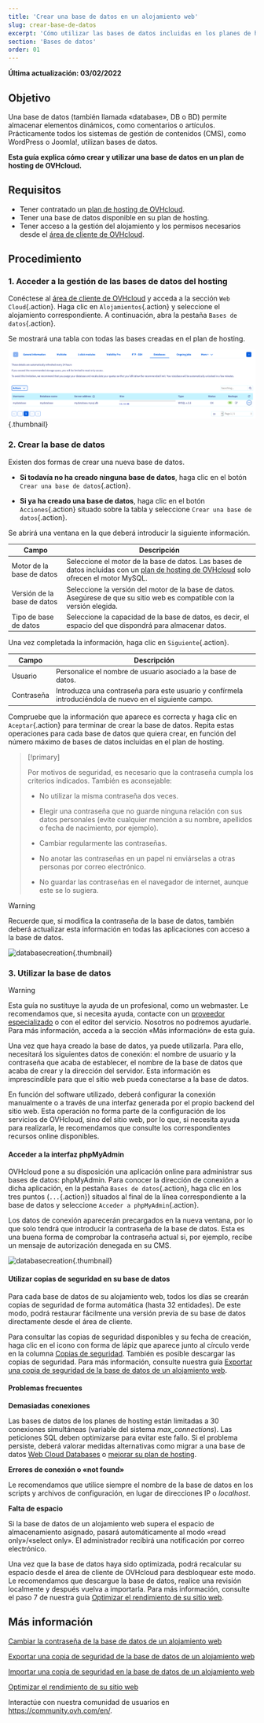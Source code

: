 ```yaml
---
title: 'Crear una base de datos en un alojamiento web'
slug: crear-base-de-datos
excerpt: 'Cómo utilizar las bases de datos incluidas en los planes de hosting de OVHcloud'
section: 'Bases de datos'
order: 01
---
```


**Última actualización: 03/02/2022**

## Objetivo

Una base de datos (también llamada «database», DB o BD) permite almacenar elementos dinámicos, como comentarios o artículos. Prácticamente todos los sistemas de gestión de contenidos (CMS), como WordPress o Joomla!, utilizan bases de datos.

**Esta guía explica cómo crear y utilizar una base de datos en un plan de hosting de OVHcloud.**

## Requisitos

- Tener contratado un [plan de hosting de OVHcloud](https://www.ovhcloud.com/es-es/web-hosting/).
- Tener una base de datos disponible en su plan de hosting.
- Tener acceso a la gestión del alojamiento y los permisos necesarios desde el [área de cliente de OVHcloud](https://www.ovh.com/auth/?action=gotomanager&from=https://www.ovh.es/&ovhSubsidiary=es). 

## Procedimiento

### 1. Acceder a la gestión de las bases de datos del hosting

Conéctese al [área de cliente de OVHcloud](https://www.ovh.com/auth/?action=gotomanager&from=https://www.ovh.es/&ovhSubsidiary=es) y acceda a la sección `Web Cloud`{.action}. Haga clic en `Alojamientos`{.action} y seleccione el alojamiento correspondiente. A continuación, abra la pestaña `Bases de datos`{.action}.

Se mostrará una tabla con todas las bases creadas en el plan de hosting.

![databasecreation](images/database-creation-step1.png){.thumbnail}

### 2. Crear la base de datos

Existen dos formas de crear una nueva base de datos.

- **Si todavía no ha creado ninguna base de datos**, haga clic en el botón `Crear una base de datos`{.action}.

- **Si ya ha creado una base de datos**, haga clic en el botón `Acciones`{.action} situado sobre la tabla y seleccione `Crear una base de datos`{.action}.

Se abrirá una ventana en la que deberá introducir la siguiente información.

|Campo|Descripción|  
|---|---|  
|Motor de la base de datos|Seleccione el motor de la base de datos. Las bases de datos incluidas con un [plan de hosting de OVHcloud](https://www.ovh.es/hosting) solo ofrecen el motor MySQL.|  
|Versión de la base de datos|Seleccione la versión del motor de la base de datos. Asegúrese de que su sitio web es compatible con la versión elegida. |  
|Tipo de base de datos|Seleccione la capacidad de la base de datos, es decir, el espacio del que dispondrá para almacenar datos.|   

Una vez completada la información, haga clic en `Siguiente`{.action}.

|Campo|Descripción|   
|---|---|   
|Usuario|Personalice el nombre de usuario asociado a la base de datos.|   
|Contraseña|Introduzca una contraseña para este usuario y confírmela introduciéndola de nuevo en el siguiente campo.|   

Compruebe que la información que aparece es correcta y haga clic en `Aceptar`{.action} para terminar de crear la base de datos. Repita estas operaciones para cada base de datos que quiera crear, en función del número máximo de bases de datos incluidas en el plan de hosting.

> [!primary]
>
> Por motivos de seguridad, es necesario que la contraseña cumpla los criterios indicados. También es aconsejable:
>
> - No utilizar la misma contraseña dos veces.
>
> - Elegir una contraseña que no guarde ninguna relación con sus datos personales (evite cualquier mención a su nombre, apellidos o fecha de nacimiento, por ejemplo).
>
> - Cambiar regularmente las contraseñas.
>
> - No anotar las contraseñas en un papel ni enviárselas a otras personas por correo electrónico.
>
> - No guardar las contraseñas en el navegador de internet, aunque este se lo sugiera.
>

> [!warning]
>Recuerde que, si modifica la contraseña de la base de datos, también deberá actualizar esta información en todas las aplicaciones con acceso a la base de datos.
>


![databasecreation](images/database-creation-step2.png){.thumbnail}

### 3. Utilizar la base de datos

> [!warning]
>Esta guía no sustituye la ayuda de un profesional, como un webmaster. Le recomendamos que, si necesita ayuda, contacte con un [proveedor especializado](https://partner.ovhcloud.com/es-es/directory/) o con el editor del servicio. Nosotros no podremos ayudarle. Para más información, acceda a la sección «Más información» de esta guía.
>

Una vez que haya creado la base de datos, ya puede utilizarla. Para ello, necesitará los siguientes datos de conexión: el nombre de usuario y la contraseña que acaba de establecer, el nombre de la base de datos que acaba de crear y la dirección del servidor. Esta información es imprescindible para que el sitio web pueda conectarse a la base de datos.

En función del software utilizado, deberá configurar la conexión manualmente o a través de una interfaz generada por el propio backend del sitio web. Esta operación no forma parte de la configuración de los servicios de OVHcloud, sino del sitio web, por lo que, si necesita ayuda para realizarla, le recomendamos que consulte los correspondientes recursos online disponibles. 

#### Acceder a la interfaz phpMyAdmin

OVHcloud pone a su disposición una aplicación online para administrar sus bases de datos: phpMyAdmin. Para conocer la dirección de conexión a dicha aplicación, en la pestaña `Bases de datos`{.action}, haga clic en los tres puntos (`...`{.action}) situados al final de la línea correspondiente a la base de datos y seleccione `Acceder a phpMyAdmin`{.action}.

Los datos de conexión aparecerán precargados en la nueva ventana, por lo que solo tendrá que introducir la contraseña de la base de datos. Esta es una buena forma de comprobar la contraseña actual si, por ejemplo, recibe un mensaje de autorización denegada en su CMS.

![databasecreation](images/database-creation-step3.png){.thumbnail}


#### Utilizar copias de seguridad en su base de datos

Para cada base de datos de su alojamiento web, todos los días se crearán copias de seguridad de forma automática (hasta 32 entidades). De este modo, podrá restaurar fácilmente una versión previa de su base de datos directamente desde el área de cliente. 

Para consultar las copias de seguridad disponibles y su fecha de creación, haga clic en el icono con forma de lápiz que aparece junto al círculo verde en la columna [Copias de seguridad](../web_hosting_exportacion_de_una_base_de_datos). También es posible descargar las copias de seguridad. Para más información, consulte nuestra guía [Exportar una copia de seguridad de la base de datos de un alojamiento web](../web_hosting_exportacion_de_una_base_de_datos).

#### Problemas frecuentes

**Demasiadas conexiones**

Las bases de datos de los planes de hosting están limitadas a 30 conexiones simultáneas (variable del sistema *max_connections*). Las peticiones SQL deben optimizarse para evitar este fallo. Si el problema persiste, deberá valorar medidas alternativas como migrar a una base de datos [Web Cloud Databases](https://www.ovh.es/cloud/cloud-databases/) o [mejorar su plan de hosting](https://www.ovhcloud.com/es-es/web-hosting/uc-best-web-hosting/). 

**Errores de conexión o «not found»**

Le recomendamos que utilice siempre el nombre de la base de datos en los scripts y archivos de configuración, en lugar de direcciones IP o _localhost_.

**Falta de espacio**

Si la base de datos de un alojamiento web supera el espacio de almacenamiento asignado, pasará automáticamente al modo «read only»/«select only». El administrador recibirá una notificación por correo electrónico.

Una vez que la base de datos haya sido optimizada, podrá recalcular su espacio desde el área de cliente de OVHcloud para desbloquear este modo. Le recomendamos que descargue la base de datos, realice una revisión localmente y después vuelva a importarla. Para más información, consulte el paso 7 de nuestra guía [Optimizar el rendimiento de su sitio web](../web_hosting_guia_de_optimizacion_del_rendimiento_de_un_sitio_web/#paso-7-optimizar-su-base-de-datos).


## Más información

[Cambiar la contraseña de la base de datos de un alojamiento web](../cambiar-contrasena-base-de-datos)

[Exportar una copia de seguridad de la base de datos de un alojamiento web](../web_hosting_exportacion_de_una_base_de_datos)

[Importar una copia de seguridad en la base de datos de un alojamiento web](../web_hosting_importacion_de_una_base_de_datos_mysql)

[Optimizar el rendimiento de su sitio web](../web_hosting_guia_de_optimizacion_del_rendimiento_de_un_sitio_web)

Interactúe con nuestra comunidad de usuarios en <https://community.ovh.com/en/>.

